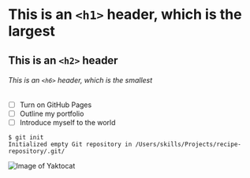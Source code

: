 # This is an `<h1>` header, which is the largest

## This is an `<h2>` header

###### This is an `<h6>` header, which is the smallest

- [ ] Turn on GitHub Pages
- [ ] Outline my portfolio
- [ ] Introduce myself to the world
```
$ git init
Initialized empty Git repository in /Users/skills/Projects/recipe-repository/.git/
```

![Image of Yaktocat](https://octodex.github.com/images/yaktocat.png)
